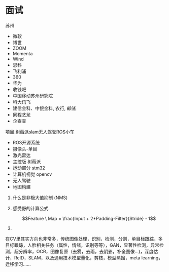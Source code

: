 # 面试

苏州

* 微软
* 博世
* ZOOM
* Momenta
* Wind
* 思科
* 飞利浦
* 360
* 华为
* 收钱吧
* 中国移动苏州研究院
* 科大讯飞
* 建信金科、中银金科, 农行, 邮储
* 同程艺龙
* 企查查

[项目 树莓派slam无人驾驶ROS小车](https://www.bilibili.com/video/BV1ub411i7vZ/?p=6\&spm\_id\_from=pageDriver\&vd\_source=4afb0374462e2a6a5fe3309f3b19500d)

* ROS开源系统
* 摄像头-单目
* 激光雷达
* 主控版 树莓派&#x20;
* 运动部分 stm32
* 计算机视觉 opencv
* 无人驾驶
* 地图构建



1. 什么是非极大值抑制 (NMS)
2.  感受野的计算公式

    $$Feature \ Map = \frac{Input + 2*Padding-Filter}{Stride} - 1$$
3.





在CV里其实方向也非常多，传统图像处理，识别，检测，分割，单目标跟踪，多目标跟踪，人脸相关任务（属性，情绪，识别等等），GAN，显著性检测，异常检测，超分辨率，OCR，图像复原（去雾，去雨，去阴影，补全图像...)，深度估计，ReID，SLAM，以及通用技术模型量化，剪枝，模型蒸馏，meta learning，迁移学习……



